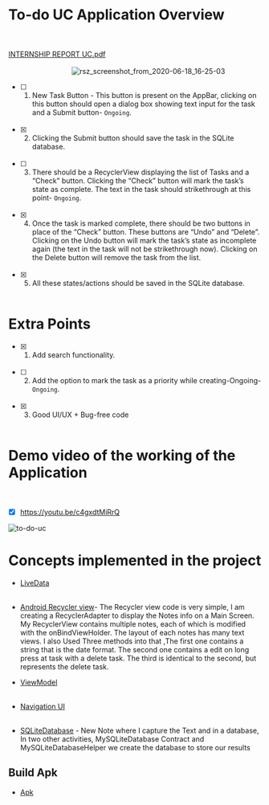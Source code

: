 # To-do UC Application Overview <br><br>
[INTERNSHIP REPORT UC.pdf](https://github.com/surajsahani/To-Do-UC/files/4808446/INTERNSHIP.REPORT.UC.pdf)<br><br>
   &nbsp;&nbsp;&nbsp;&nbsp;&nbsp;&nbsp;&nbsp;&nbsp;&nbsp;&nbsp;&nbsp;&nbsp;&nbsp;&nbsp;&nbsp;&nbsp;&nbsp;&nbsp;&nbsp;&nbsp;&nbsp;&nbsp;&nbsp;&nbsp;&nbsp;&nbsp;&nbsp;&nbsp;&nbsp;&nbsp;&nbsp;&nbsp;![rsz_screenshot_from_2020-06-18_16-25-03](https://user-images.githubusercontent.com/22853459/85012370-8bf15280-b180-11ea-98ca-b47fdbf9a85c.png)
- [ ] 1. New Task Button - This button is present on the AppBar, clicking on this button should open a dialog box showing text input for the task and a Submit button- ``Ongoing``. <br><br>
- [X] 2. Clicking the Submit button should save the task in the SQLite database. <br><br>
- [ ] 3. There should be a RecyclerView displaying the list of Tasks and a “Check” button. Clicking the “Check” button will mark the task’s state as complete. The text in the task should strikethrough at this point- ``Ongoing``. <br><br>
- [X] 4. Once the task is marked complete, there should be two buttons in place of the “Check” button. These buttons are “Undo” and “Delete”. Clicking on the Undo button will mark the task’s state as incomplete again (the text in the task will not be strikethrough now). Clicking on the Delete button will remove the task from the list. <br><br>
- [X] 5. All these states/actions should be saved in the SQLite database. <br><br>
# Extra Points
- [X] 1. Add search functionality. <br><br>
- [ ] 2. Add the option to mark the task as a priority while creating-Ongoing- ``Ongoing``. <br><br>
- [X] 3. Good UI/UX + Bug-free code <br><br>

# Demo video of the working of the Application <br><br>
- [X] https://youtu.be/c4gxdtMiRrQ

![to-do-uc](https://user-images.githubusercontent.com/22853459/85010938-7c710a00-b17e-11ea-8d74-6ee63c515229.gif)

# Concepts implemented in the project
- [LiveData](https://developer.android.com/topic/libraries/architecture/livedata.html)<br><br>
- [Android Recycler view](https://developer.android.com/reference/androidx/recyclerview/widget/RecyclerView)- The Recycler view code is very simple,   I am creating a RecyclerAdapter to display the Notes info on a Main Screen. My RecyclerView contains multiple notes, each of which is modified with the onBindViewHolder. The layout of each notes has many text views. I also Used Three methods into that ,The first one contains a string that is the date format. The second one contains a edit on long press at task with a delete task. The third is identical to the second, but represents the delete task. 

- [ViewModel](https://developer.android.com/topic/libraries/architecture/viewmodel.html)<br><br>
- [Navigation UI](https://developer.android.com/guide/navigation/navigation-ui)<br><br>
- [SQLiteDatabase](https://developer.android.com/reference/android/database/sqlite/SQLiteDatabase) - New Note where I capture the Text and in a database, In two other activities, MySQLiteDatabase Contract and MySQLiteDatabaseHelper we create the database to store our results


## Build Apk
- [Apk](https://drive.google.com/file/d/1lCBA2qjSBGRJ7XtM3SIul4fT8YfkUKTk/view?usp=sharing)

